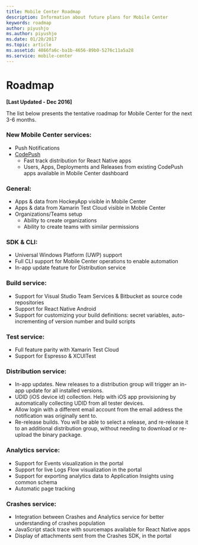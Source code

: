 ```yaml
---
title: Mobile Center Roadmap
description: Information about future plans for Mobile Center
keywords: roadmap
author: piyushjo
ms.author: piyushjo
ms.date: 01/20/2017
ms.topic: article
ms.assetid: 4866fa6c-ba1b-4656-89b0-5276c11a5a28
ms.service: mobile-center
---
```


# Roadmap

**[Last Updated - Dec 2016]**

The list below presents the tentative roadmap for Mobile Center for the next 3-6 months.

### New Mobile Center services:
* Push Notifications
* [CodePush](https://microsoft.github.io/code-push/) 
	* Fast track distribution for React Native apps
	* Users, Apps, Deployments and Releases from existing CodePush apps available in Mobile Center dashboard

### General:
* Apps & data from HockeyApp visible in Mobile Center
* Apps & data from Xamarin Test Cloud visible in Mobile Center
* Organizations/Teams setup
	* Ability to create organizations
	* Ability to create teams with similar permissions

### SDK & CLI:
* Universal Windows Platform (UWP) support
* Full CLI support for Mobile Center operations to enable automation
* In-app update feature for Distribution service

### Build service:
* Support for Visual Studio Team Services & Bitbucket as source code repositories
* Support for React Native Android
* Support for customizing your build definitions: secret variables, auto-incrementing of version number and build scripts

### Test service:
* Full feature parity with Xamarin Test Cloud
* Support for Espresso & XCUITest

### Distribution service:
* In-app updates. New releases to a distribution group will trigger an in-app update for all installed versions.
* UDID (iOS device id) collection. Help with iOS app provisioning by automatically collecting UDID from all tester devices.
* Allow login with a different email account from the email address the notification was originally sent to.
* Re-release builds. You will be able to select a release, and re-release it to an additional distribution group, without needing to download or re-upload the binary package. 

### Analytics service:
* Support for Events visualization in the portal
* Support for live Logs Flow visualization in the portal
* Support for exporting analytics data to Application Insights using common schema
* Automatic page tracking

### Crashes service:
* Integration between Crashes and Analytics service for better understanding of crashes population 
* JavaScript stack trace with sourcemaps available for React Native apps
* Display of attachments sent from the Crashes SDK, in the portal
